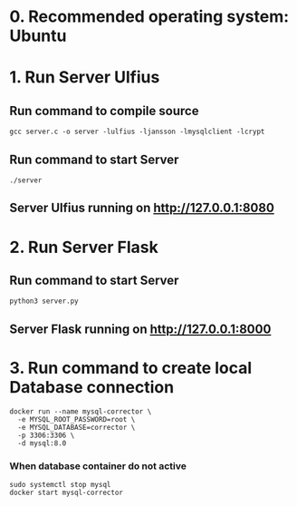 # 0. Recommended operating system: Ubuntu
# 1. Run Server Ulfius

## Run command to compile source

```
gcc server.c -o server -lulfius -ljansson -lmysqlclient -lcrypt
```

## Run command to start Server

```
./server
```

## Server Ulfius running on http://127.0.0.1:8080

# 2. Run Server Flask

## Run command to start Server

```
python3 server.py
```

## Server Flask running on http://127.0.0.1:8000

# 3. Run command to create local Database connection

```
docker run --name mysql-corrector \
  -e MYSQL_ROOT_PASSWORD=root \
  -e MYSQL_DATABASE=corrector \
  -p 3306:3306 \
  -d mysql:8.0
```

### When database container do not active

```
sudo systemctl stop mysql
docker start mysql-corrector
```